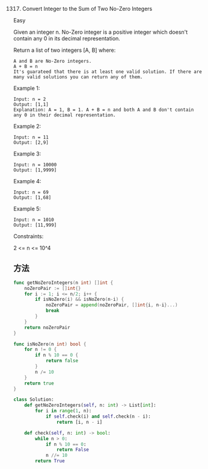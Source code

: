 1317. Convert Integer to the Sum of Two No-Zero Integers


Easy


Given an integer n. No-Zero integer is a positive integer which doesn't contain any 0 in its decimal representation.

Return a list of two integers [A, B] where:

```
A and B are No-Zero integers.
A + B = n
It's guarateed that there is at least one valid solution. If there are many valid solutions you can return any of them.
```
 

Example 1:

```
Input: n = 2
Output: [1,1]
Explanation: A = 1, B = 1. A + B = n and both A and B don't contain any 0 in their decimal representation.
```

Example 2:

```
Input: n = 11
Output: [2,9]
```

Example 3:

```
Input: n = 10000
Output: [1,9999]
```

Example 4:

```
Input: n = 69
Output: [1,68]
```

Example 5:

```
Input: n = 1010
Output: [11,999]
```
 

Constraints:

2 <= n <= 10^4  


## 方法

```go
func getNoZeroIntegers(n int) []int {
    noZeroPair := []int{}
	for i := 1; i <= n/2; i++ {
		if isNoZero(i) && isNoZero(n-i) {
			noZeroPair = append(noZeroPair, []int{i, n-i}...)
			break
		}
	}
	return noZeroPair
}

func isNoZero(n int) bool {
	for n != 0 {
		if n % 10 == 0 {
			return false
		}
		n /= 10
	}
	return true
}
```




```python
class Solution:
    def getNoZeroIntegers(self, n: int) -> List[int]:
        for i in range(1, n):
            if self.check(i) and self.check(n - i):
                return [i, n - i]

    def check(self, n: int) -> bool:
        while n > 0:
            if n % 10 == 0:
                return False
            n //= 10
        return True
```